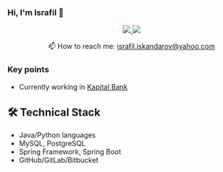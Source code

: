 ### Hi, I'm Israfil 👋

<!--
**israf1l/israf1l** is a ✨ _special_ ✨ repository because its `README.md` (this file) appears on your GitHub profile.

Here are some ideas to get you started:

- 🔭 I’m currently working on ...
- 🌱 I’m currently learning ...
- 👯 I’m looking to collaborate on ...
- 🤔 I’m looking for help with ...
- 💬 Ask me about ...
- 📫 How to reach me: ...
- 😄 Pronouns: ...
- ⚡ Fun fact: ...
-->

<p align='center'>
   <a href="https://www.linkedin.com/in/israfiliskandarov/">
       <img src="https://img.shields.io/badge/linkedin-%230077B5.svg?&style=for-the-badge&logo=linkedin&logoColor=white"/>
   </a>
   <a href="https://t.me/israf1l">
       <img src="https://img.shields.io/badge/Telegram-2CA5E0?style=for-the-badge&logo=telegram&logoColor=white"/>
   </a>
<p align='center'>
   📫 How to reach me: <a href='mailto:israfil.iskandarov@yahoo.com'>israfil.iskandarov@yahoo.com</a>
</p>

### Key points
*   Currently working in [Kapital Bank](https://www.linkedin.com/company/kapitalbankojsc/)

## 🛠 Technical Stack
*   Java/Python languages
*   MySQL, PostgreSQL
*   Spring Framework, Spring Boot
*   GitHub/GitLab/Bitbucket
